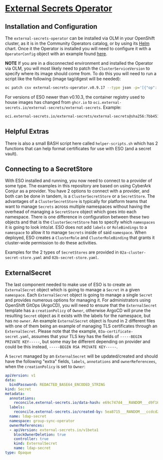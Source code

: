 # [External Secrets Operator](https://external-secrets.io/latest/)

## Installation and Configuration
The `external-secrets-operator` can be installed via OLM in your OpenShift cluster, as it is in the Community Operators catalog, or by using its [Helm](https://github.com/external-secrets/external-secrets/tree/main/deploy/charts/external-secrets) chart. Once it the Operator is installed you will need to configure it with a `OperatorConfig` object with an example found [here](01a-operator-config.yaml).

**NOTE** If you are in a disconnected environment and installed the Operator via OLM, you will most likely need to patch the `ClusterServiceVersion` to specify where its image should come from. To do this you will need to run a script like the following (image tag/digest will be needed):

```sh
oc patch csv external-secrets-operator.v0.9.17 --type json -p='[{"op": "replace", "path": "/spec/install/spec/deployments/0/spec/template/spec/containers/0/image", "value":"container-registry.example.com/community-operators/external-secrets@sha2563c822882f8b598da8484c81e1573bd55f0b8756eea1705a165a18a9b622db477"}]'
```

For versions of ESO newer than v0.10.3, the container registry used to house images has changed from `ghcr.io` to `oci.external-secrets.io/external-secrets/external-secrets`. Example:
```sh
oci.external-secrets.io/external-secrets/external-secrets@sha256:7bb4519185f6e4bba1a2f1a9bcfa9fb0e20dc7c5935d2dd462d3f8624a90dbf9
```

## Helpful Extras
There is also a small BASH script here called `helper-scripts.sh` which has 2 functions that can help format certificates for use with ESO (and a secret vault).

## Connecting to a SecretStore
With ESO installed and running, you now need to connect to a provider of some type. The examples in this repository are based on using CyberArk Conjur as a provider. You have 2 options to connect with a provider, and both can be done in tandem, is a `ClusterSecretStore` or a `SecretStore`. The advantages of a `ClusterSecretStore` is typically for platform teams that want to manage `Secrets` across multiple namespaces without having the overhead of managing a `SecretStore` object which goes into each namespace. There is one difference in configuration between these two objects and that is the `ClusterSecretStore` has to specify which `namespaces` it is going to look into/at. ESO does not add `labels` or `RoleBindings` to a `namespace` to allow it to manage `Secrets` inside of said `namespace`. When deployed, ESO creates a `ClusterRole` and `ClusterRoleBinding` that grants it cluster-wide permission to do these activities.

Examples for the 2 types of `SecretStores` are provided in `02a-cluster-secret-store.yaml` and `02b-secret-store.yaml`.

## ExternalSecret
The last component needed to make use of ESO is to create an `ExternalSecret` object which is going to manage a `Secret` in a given `namespace`. Each `ExternalSecret` object is going to manage a single `Secret` and provides numerous options for managing it. For administrators using OpenShift GitOps (ArgoCD), you will need to ensure that the `ExternalSecret` template has a `creationPolicy` of `Owner`, otherwise ArgoCD will prune the resulting `Secret` object as it exists with the labels for the namespace, but has no `owner`. An example `ExternalSecret` object is found in 2 different files with one of them being an example of managing TLS certificates through an `ExternalSecret`. Please note that the example, `03a-certificate-secret.yaml`, assumes that your TLS key has the fields of `-----BEGIN PRIVATE KEY-----`, but some may be different depending on provider and could be this instead, `-----BEGIN RSA PRIVATE KEY-----`.

A `Secret` managed by an `ExternalSecret` will be updated/created and should have the following "extra" fields, `labels`, `annotations` and `ownerReferencees`,  when the `creationPolicy` is set to `Owner`:

```yaml
apiVersion: v1
data:
  bindPassword: REDACTED_BASE64_ENCODED_STRING
kind: Secret
metadata:
  annotations:
    reconcile.external-secrets.io/data-hash: e69c747d4___RANDOM___d9f164290280
  labels:
    reconcile.external-secrets.io/created-by: 5ea8715___RANDOM___ccdcd2
  name: ldap-secret
  namespace: group-sync-operator
  ownerReferences:
  - apiVersion: external-secrets.io/v1beta1
    blockOwnerDeletion: true
    controller: true
    kind: ExternalSecret
    name: ldap-secret
type: Opaque
```
